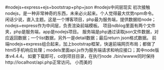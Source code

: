 #nodejs+express+ejs+bootstrap+php+json
#nodejs中间层现实
初次接触nodejs，是一种非常神奇的东西，未来必火起来。个人觉得最大优势npm命令。
闲话少说，直入主题。这是一个博客项目，php最为服务端，提供数据给node；nodejs+express作为中间层，负责渲染前端模板。
项目ndblog里面有两个文件夹，php是服务端，app是nodejs项目。
服务端是php通过读取json文件数据，对应返回数据；一个list数据，另外一是detail数据；最后return json格式数据。
前端nodejs+express组合起来，加上bootstrap框架，快速前端网页布局；都做了html5手机响应处理；models里面api.js作为服务端请求和响应接口；其中node版本v4.4.4。
如要下载即可，cd到项目目录，在执行node ./bin/wwww同时保持http://localhost/api.php正常访问。
小而美的

